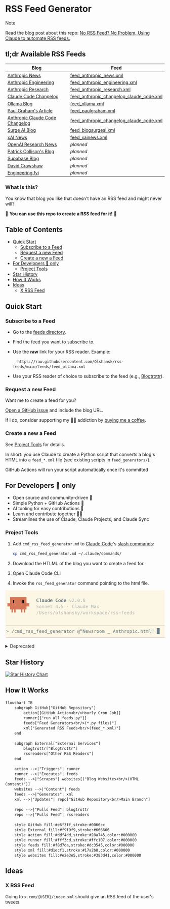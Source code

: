 # RSS Feed Generator <!-- omit in toc -->

> [!NOTE]
> Read the blog post about this repo: [No RSS Feed? No Problem. Using Claude to automate RSS feeds.](https://olshansky.substack.com/p/no-rss-feed-no-problem-using-claude)

## tl;dr Available RSS Feeds <!-- omit in toc -->

| Blog                                                                                                | Feed                                                                                                                                                 |
| --------------------------------------------------------------------------------------------------- | ---------------------------------------------------------------------------------------------------------------------------------------------------- |
| [Anthropic News](https://www.anthropic.com/news)                                                    | [feed_anthropic_news.xml](https://raw.githubusercontent.com/Olshansk/rss-feeds/main/feeds/feed_anthropic_news.xml)                                   |
| [Anthropic Engineering](https://www.anthropic.com/engineering)                                      | [feed_anthropic_engineering.xml](https://raw.githubusercontent.com/Olshansk/rss-feeds/main/feeds/feed_anthropic_engineering.xml)                     |
| [Anthropic Research](https://www.anthropic.com/research)                                            | [feed_anthropic_research.xml](https://raw.githubusercontent.com/Olshansk/rss-feeds/main/feeds/feed_anthropic_research.xml)                           |
| [Claude Code Changelog](https://github.com/anthropics/claude-code/blob/main/CHANGELOG.md)           | [feed_anthropic_changelog_claude_code.xml](https://raw.githubusercontent.com/Olshansk/rss-feeds/main/feeds/feed_anthropic_changelog_claude_code.xml) |
| [Ollama Blog](https://ollama.com/blog)                                                              | [feed_ollama.xml](https://raw.githubusercontent.com/Olshansk/rss-feeds/main/feeds/feed_ollama.xml)                                                   |
| [Paul Graham's Article](https://www.paulgraham.com/articles.html)                                   | [feed_paulgraham.xml](https://raw.githubusercontent.com/Olshansk/rss-feeds/main/feeds/feed_paulgraham.xml)                                           |
| [Anthropic Claude Code Changelog](https://github.com/anthropics/claude-code/blob/main/CHANGELOG.md) | [feed_anthropic_changelog_claude_code.xml](https://raw.githubusercontent.com/Olshansk/rss-feeds/main/feeds/feed_anthropic_changelog_claude_code.xml) |
| [Surge AI Blog](https://www.surgehq.ai/blog)                                                        | [feed_blogsurgeai.xml](https://raw.githubusercontent.com/Olshansk/rss-feeds/main/feeds/feed_blogsurgeai.xml)                                         |
| [xAI News](https://x.ai/news)                                                                       | [feed_xainews.xml](https://raw.githubusercontent.com/Olshansk/rss-feeds/main/feeds/feed_xainews.xml)                                                 |
| [OpenAI Research News](https://openai.com/news/research/)                                           | _planned_                                                                                                                                            |
| [Patrick Collison's Blog](https://patrickcollison.com/culture)                                      | _planned_                                                                                                                                            |
| [Supabase Blog](https://supabase.com/blog)                                                          | _planned_                                                                                                                                            |
| [David Crawshaw](https://crawshaw.io/)                                                              | _planned_                                                                                                                                            |
| [Engineering.fyi](https://engineering.fyi/)                                                         | _planned_                                                                                                                                            |

### What is this?

You know that blog you like that doesn't have an RSS feed and might never will?

🙌 **You can use this repo to create a RSS feed for it!** 🙌

## Table of Contents <!-- omit in toc -->

- [Quick Start](#quick-start)
  - [Subscribe to a Feed](#subscribe-to-a-feed)
  - [Request a new Feed](#request-a-new-feed)
  - [Create a new a Feed](#create-a-new-a-feed)
- [For Developers 👀 only](#for-developers--only)
  - [Project Tools](#project-tools)
- [Star History](#star-history)
- [How It Works](#how-it-works)
- [Ideas](#ideas)
  - [X RSS Feed](#x-rss-feed)

## Quick Start

### Subscribe to a Feed

- Go to the [feeds directory](./feeds).
- Find the feed you want to subscribe to.
- Use the **raw** link for your RSS reader. Example:

  ```text
    https://raw.githubusercontent.com/Olshansk/rss-feeds/main/feeds/feed_ollama.xml
  ```

- Use your RSS reader of choice to subscribe to the feed (e.g., [Blogtrottr](https://blogtrottr.com/)).

### Request a new Feed

Want me to create a feed for you?

[Open a GitHub issue](https://github.com/Olshansk/rss-feeds/issues/new?template=request_rss_feed.md) and include the blog URL.

If I do, consider supporting my 🌟🧋 addiction by [buying me a coffee](https://buymeacoffee.com/olshansky).

### Create a new a Feed

See [Project Tools](#project-tools) for details.

In short: you use Claude to create a Python script that converts a blog's HTML into a `feed_*.xml` file (see existing scripts in `feed_generators/`).

GitHub Actions will run your script automatically once it's committed

## For Developers 👀 only

- Open source and community-driven 🙌
- Simple Python + GitHub Actions 🐍
- AI tooling for easy contributions 🤖
- Learn and contribute together 🧑‍🎓
- Streamlines the use of Claude, Claude Projects, and Claude Sync

### Project Tools

1. Add `cmd_rss_feed_generator.md` to [Claude Code](https://claude.ai/code)'s [slash commands](https://docs.claude.com/en/docs/claude-code/slash-commands):

   ```bash
   cp cmd_rss_feed_generator.md ~/.claude/commands/
   ```

2. Download the HTLML of the blog you want to create a feed for.
3. Open Claude Code CLI
4. Invoke the `rss_feed_generator` command pointing to the html file.

![Generate RSS Feed](./claude_code_rss_feed_generator.png)

<details>

<summary>Deprecated</summary>

- **GitHub Copilot Workspace:** Used for some PRs ([label: copilot](https://github.com/Olshansk/rss-feeds/pulls?q=label%3Acopilot+)).
- **Claude Projects:**

  - Converts blog HTML to RSS via Python scripts.
  - [Instructions](https://support.anthropic.com/en/articles/9517075-what-are-projects):

    - Parse blog HTML → Python script → `feed_*.xml` (see `feed_generators/`)
    - Scripts run via GitHub Actions
    - If you can't parse the HTML, ask for a sample or explain the issue

- **Claude Sync:** [ClaudeSync repo](https://github.com/jahwag/ClaudeSync?tab=readme-ov-files) keeps project files in sync.

</details>

## Star History

[![Star History Chart](https://api.star-history.com/svg?repos=Olshansk/rss-feeds&type=Date)](https://star-history.com/#Olshansk/rss-feeds&Date)

## How It Works

```mermaid
flowchart TB
    subgraph GitHub["GitHub Repository"]
        action[[GitHub Action<br/>Hourly Cron Job]]
        runner{{"run_all_feeds.py"}}
        feeds["Feed Generators<br/>(*.py files)"]
        xml["Generated RSS Feeds<br/>(feed_*.xml)"]
    end

    subgraph External["External Services"]
        blogtrottr["Blogtrottr"]
        rssreaders["Other RSS Readers"]
    end

    action -->|"Triggers"| runner
    runner -->|"Executes"| feeds
    feeds -->|"Scrapes"| websites[("Blog Websites<br/>(HTML Content)")]
    websites -->|"Content"| feeds
    feeds -->|"Generates"| xml
    xml -->|"Updates"| repo["GitHub Repository<br/>Main Branch"]

    repo -->|"Pulls Feed"| blogtrottr
    repo -->|"Pulls Feed"| rssreaders

    style GitHub fill:#e6f3ff,stroke:#0066cc
    style External fill:#f9f9f9,stroke:#666666
    style action fill:#ddf4dd,stroke:#28a745,color:#000000
    style runner fill:#fff3cd,stroke:#ffc107,color:#000000
    style feeds fill:#f8d7da,stroke:#dc3545,color:#000000
    style xml fill:#d1ecf1,stroke:#17a2b8,color:#000000
    style websites fill:#e2e3e5,stroke:#383d41,color:#000000
```

## Ideas

### X RSS Feed

Going to `x.com/{USER}/index.xml` should give an RSS feed of the user's tweets.
